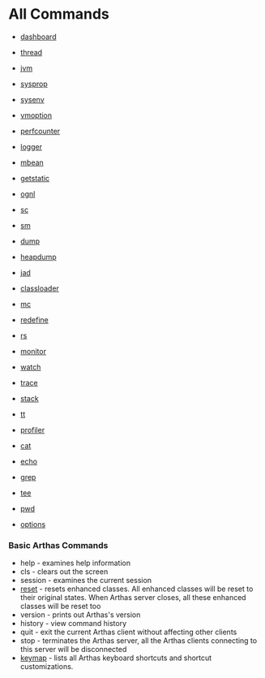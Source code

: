 All Commands 
=============

* [dashboard](dashboard.md)
* [thread](thread.md)
* [jvm](jvm.md)
* [sysprop](sysprop.md)
* [sysenv](sysenv.md)
* [vmoption](vmoption.md)
* [perfcounter](perfcounter.md)
* [logger](logger.md)
* [mbean](mbean.md)
* [getstatic](getstatic.md)

* [ognl](ognl.md)

* [sc](sc.md)
* [sm](sm.md)
* [dump](dump.md)
* [heapdump](heapdump.md)

* [jad](jad.md)
* [classloader](classloader.md)
* [mc](mc.md)
* [redefine](redefine.md)
* [rs](rs.md)

* [monitor](monitor.md)
* [watch](watch.md)
* [trace](trace.md)
* [stack](stack.md)
* [tt](tt.md)

* [profiler](profiler.md)

* [cat](cat.md)
* [echo](echo.md)
* [grep](grep.md)
* [tee](tee.md)
* [pwd](pwd.md)
* [options](options.md)


### Basic Arthas Commands

* help - examines help information
* cls - clears out the screen
* session - examines the current session
* [reset](reset.md) - resets enhanced classes. All enhanced classes will be reset to their original states. When Arthas server closes, all these enhanced classes will be reset too
* version - prints out Arthas's version
* history - view command history
* quit - exit the current Arthas client without affecting other clients
* stop - terminates the Arthas server, all the Arthas clients connecting to this server will be disconnected
* [keymap](keymap.md) - lists all Arthas keyboard shortcuts and shortcut customizations.



